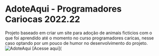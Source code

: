 # AdoteAqui - Programadores Cariocas 2022.22
Projeto baseado em criar um site para adoção de animais ficticios com o que foi aprendido até o momento no curso programadores caricas, nesse caso optando por um pouco de humor no desenvolvimento do projeto. 
![AdoteAqui](https://user-images.githubusercontent.com/113181382/190837838-42aca3f0-b79e-43b8-850a-6a0990d18cd8.png)
[Acesse aqui](
